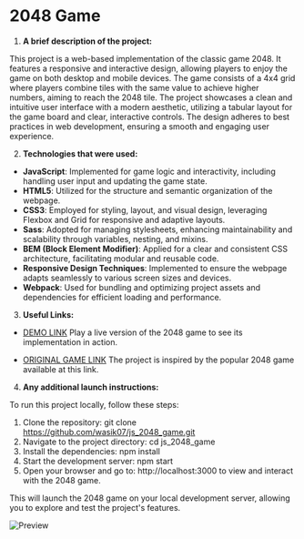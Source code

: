 # **2048 Game**

1. **A brief description of the project:**

  This project is a web-based implementation of the classic game 2048. It features a responsive and interactive design, allowing players to enjoy the game on both desktop and mobile devices. The game consists of a 4x4 grid where players combine tiles with the same value to achieve higher numbers, aiming to reach the 2048 tile. The project showcases a clean and intuitive user interface with a modern aesthetic, utilizing a tabular layout for the game board and clear, interactive controls. The design adheres to best practices in web development, ensuring a smooth and engaging user experience.

2. **Technologies that were used:**

  - **JavaScript**: Implemented for game logic and interactivity, including handling user input and updating the game state.
  - **HTML5**: Utilized for the structure and semantic organization of the webpage.
  - **CSS3**: Employed for styling, layout, and visual design, leveraging Flexbox and Grid for responsive and adaptive layouts.
  - **Sass**: Adopted for managing stylesheets, enhancing maintainability and scalability through variables, nesting, and mixins.
  - **BEM (Block Element Modifier)**: Applied for a clear and consistent CSS architecture, facilitating modular and reusable code.
  - **Responsive Design Techniques**: Implemented to ensure the webpage adapts seamlessly to various screen sizes and devices.
  - **Webpack**: Used for bundling and optimizing project assets and dependencies for efficient loading and performance.

3. **Useful Links:**
  - [DEMO LINK](https://wasik07.github.io/js_2048_game/)
      Play a live version of the 2048 game to see its implementation in action.

  - [ORIGINAL GAME LINK](https://play2048.co/)
      The project is inspired by the popular 2048 game available at this link.

4. **Any additional launch instructions:**

  To run this project locally, follow these steps:

  1. Clone the repository:
    git clone https://github.com/wasik07/js_2048_game.git
  2. Navigate to the project directory:
    cd js_2048_game
  3. Install the dependencies:
    npm install
  4. Start the development server:
    npm start
  5. Open your browser and go to:
    http://localhost:3000 to view and interact with the 2048 game.

  This will launch the 2048 game on your local development server, allowing you to explore and test the project's features.

  ![Preview](./src/images/reference.png)
